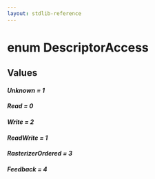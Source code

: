 ```yaml
---
layout: stdlib-reference
---
```


# enum DescriptorAccess

## Values 

####  <a id="decl-Unknown"></a>_Unknown = 1_
####  <a id="decl-Read"></a>_Read = 0_
####  <a id="decl-Write"></a>_Write = 2_
####  <a id="decl-ReadWrite"></a>_ReadWrite = 1_
####  <a id="decl-RasterizerOrdered"></a>_RasterizerOrdered = 3_
####  <a id="decl-Feedback"></a>_Feedback = 4_
